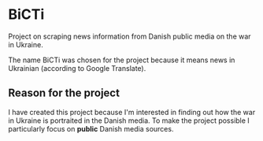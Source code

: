 # BiCTi
Project on scraping news information from Danish public media on the war in Ukraine.

The name BiCTi was chosen for the project because it means news in Ukrainian (according to Google Translate).

## Reason for the project
I have created this project because I'm interested in finding out how the war in Ukraine is portraited in the Danish media. To make the project possible I particularly focus on **public** Danish media sources.
